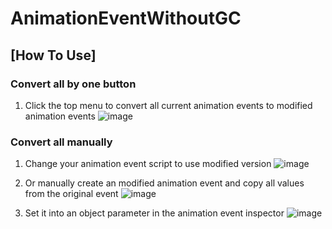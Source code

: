 # AnimationEventWithoutGC

## [How To Use]

### Convert all by one button
1) Click the top menu to convert all current animation events to modified animation events
![image](https://user-images.githubusercontent.com/47410228/116871369-1cc50580-ac4f-11eb-915e-4085cf8821f8.png)

### Convert all manually
1) Change your animation event script to use modified version 
![image](https://user-images.githubusercontent.com/47410228/116872116-4f233280-ac50-11eb-95cb-86d22c846b75.png)

2) Or manually create an modified animation event and copy all values from the original event
![image](https://user-images.githubusercontent.com/47410228/116871854-e340ca00-ac4f-11eb-8c6e-f0a02b98ec35.png)

3) Set it into an object parameter in the animation event inspector
![image](https://user-images.githubusercontent.com/47410228/116872364-b3de8d00-ac50-11eb-97d6-21723258e91a.png)
